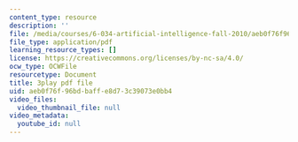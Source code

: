 ```yaml
---
content_type: resource
description: ''
file: /media/courses/6-034-artificial-intelligence-fall-2010/aeb0f76f96bdbaffe8d73c39073e0bb4_iusTmgQyZ44.pdf
file_type: application/pdf
learning_resource_types: []
license: https://creativecommons.org/licenses/by-nc-sa/4.0/
ocw_type: OCWFile
resourcetype: Document
title: 3play pdf file
uid: aeb0f76f-96bd-baff-e8d7-3c39073e0bb4
video_files:
  video_thumbnail_file: null
video_metadata:
  youtube_id: null
---
```

